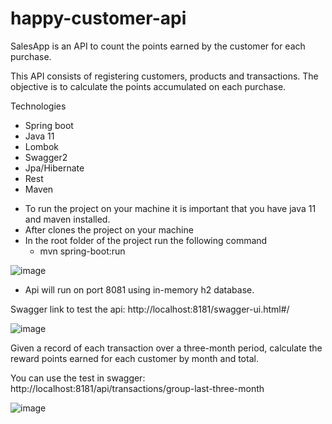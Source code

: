 # happy-customer-api

SalesApp is an API to count the points earned by the customer for each purchase.

This API consists of registering customers, products and transactions.
The objective is to calculate the points accumulated on each purchase.

Technologies
+ Spring boot
+ Java 11
+ Lombok
+ Swagger2
+ Jpa/Hibernate
+ Rest
+ Maven

* To run the project on your machine it is important that you have java 11 and maven installed.
* After clones the project on your machine
* In the root folder of the project run the following command
  - mvn spring-boot:run
  
 ![image](https://user-images.githubusercontent.com/17939912/170051155-870bbd4c-036c-499a-8dd7-0a59c041d56b.png)

* Api will run on port 8081 using in-memory h2 database.

Swagger link to test the api: http://localhost:8181/swagger-ui.html#/

![image](https://user-images.githubusercontent.com/17939912/170894440-c0bc7241-1d9e-4d48-a87c-910b9dc30d77.png)


Given a record of each transaction over a three-month period, calculate the reward points earned for each customer by month and total.

You can use the test in swagger: http://localhost:8181/api/transactions/group-last-three-month

![image](https://user-images.githubusercontent.com/17939912/170894675-e39a9950-a923-4bc8-a54d-523292f9bfbd.png)
